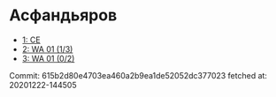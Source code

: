 # Асфандьяров
- [1: CE](1.md)
- [2: WA 01 (1/3)](2.md)
- [3: WA 01 (0/2)](3.md)

Commit: 615b2d80e4703ea460a2b9ea1de52052dc377023
 fetched at: 20201222-144505
